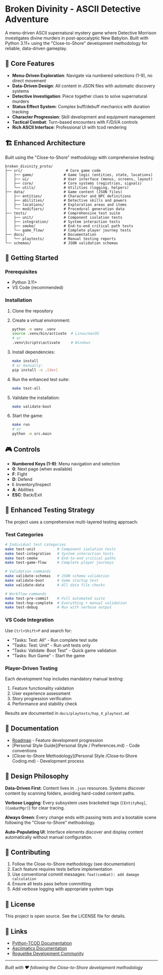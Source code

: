 # Broken Divinity - ASCII Detective Adventure

A menu-driven ASCII supernatural mystery game where Detective Morrison investigates divine murders in post-apocalyptic New Babylon. Built with Python 3.11+ using the "Close-to-Shore" development methodology for reliable, data-driven gameplay.

## 🎯 Core Features

- **Menu-Driven Exploration**: Navigate via numbered selections (1-9), no direct movement
- **Data-Driven Design**: All content in JSON files with automatic discovery systems
- **Detective Investigation**: Piece together clues to solve supernatural murders
- **Status Effect System**: Complex buff/debuff mechanics with duration tracking
- **Character Progression**: Skill development and equipment management
- **Tactical Combat**: Turn-based encounters with F/D/I/A controls
- **Rich ASCII Interface**: Professional UI with tcod rendering

## 🏗️ Enhanced Architecture

Built using the "Close-to-Shore" methodology with comprehensive testing:

```
broken_divinity_proto/
├── src/                    # Core game code
│   ├── game/              # Game logic (entities, state, locations)
│   ├── ui/                # User interface (menus, screens, layout)
│   ├── core/              # Core systems (registries, signals)
│   └── utils/             # Utilities (logging, helpers)
├── data/                  # Game content (JSON files)
│   ├── entities/          # Character and NPC definitions
│   ├── abilities/         # Detective skills and powers
│   ├── locations/         # Exploration areas and items
│   └── modifiers/         # Procedural generation data
├── tests/                 # Comprehensive test suite
│   ├── unit/              # Component isolation tests
│   ├── integration/       # System interaction tests
│   ├── smoke/             # End-to-end critical path tests
│   └── game_flow/         # Complete player journey tests
├── docs/                  # Documentation
│   └── playtests/         # Manual testing reports
└── schemas/               # JSON validation schemas
```

## 🚀 Getting Started

### Prerequisites

- Python 3.11+
- VS Code (recommended)

### Installation

1. Clone the repository
2. Create a virtual environment:
   ```bash
   python -m venv .venv
   source .venv/bin/activate  # Linux/macOS
   # or
   .venv\Scripts\activate     # Windows
   ```

3. Install dependencies:
   ```bash
   make install
   # or manually:
   pip install -e .[dev]
   ```

4. Run the enhanced test suite:
   ```bash
   make test-all
   ```

5. Validate the installation:
   ```bash
   make validate-boot
   ```

6. Start the game:
   ```bash
   make run
   # or
   python -m src.main
   ```

## 🎮 Controls

- **Numbered Keys (1-9)**: Menu navigation and selection
- **0**: Next page (when available)
- **F**: Fight
- **D**: Defend  
- **I**: Inventory/Inspect
- **A**: Abilities
- **ESC**: Back/Exit

## 🧪 Enhanced Testing Strategy

The project uses a comprehensive multi-layered testing approach:

### Test Categories

```bash
# Individual test categories
make test-unit          # Component isolation tests
make test-integration   # System interaction tests  
make test-smoke         # End-to-end critical paths
make test-game-flow     # Complete player journeys

# Validation commands
make validate-schemas   # JSON schema validation
make validate-boot      # Game startup test
make validate-data      # All data file checks

# Workflow commands
make test-pre-commit    # Full automated suite
make test-hop-complete  # Everything + manual validation
make test-debug         # Run with verbose output
```

### VS Code Integration

Use `Ctrl+Shift+P` and search for:
- "Tasks: Test: All" - Run complete test suite
- "Tasks: Test: Unit" - Run unit tests only
- "Tasks: Validate: Boot Test" - Quick game validation
- "Tasks: Run Game" - Start the game

### Player-Driven Testing

Each development hop includes mandatory manual testing:
1. Feature functionality validation
2. User experience assessment  
3. Story progression verification
4. Performance and stability check

Results are documented in `docs/playtests/hop_X_playtest.md`

## 📖 Documentation

- [Roadmap](Documentation/ROADMAP.md) - Feature development progression
- [Personal Style Guide](Personal Style / Preferences.md) - Code conventions
- [Close-to-Shore Methodology](Personal Style /Close‑to‑Shore Coding.md) - Development process

## 🎨 Design Philosophy

**Data-Driven First**: Content lives in `.json` resources. Systems discover content by scanning folders, avoiding hard-coded content paths.

**Verbose Logging**: Every subsystem uses bracketed tags (`[EntityReg]`, `[CombatMgr]`) for clear tracing.

**Always Green**: Every change ends with passing tests and a bootable scene following the "Close-to-Shore" methodology.

**Auto-Populating UI**: Interface elements discover and display content automatically without manual configuration.

## 🤝 Contributing

1. Follow the Close-to-Shore methodology (see documentation)
2. Each feature requires tests before implementation
3. Use conventional commit messages: `feat(combat): add damage calculation`
4. Ensure all tests pass before committing
5. Add verbose logging with appropriate system tags

## 📄 License

This project is open source. See the LICENSE file for details.

## 🔗 Links

- [Python-TCOD Documentation](https://python-tcod.readthedocs.io/)
- [Asciimatics Documentation](https://asciimatics.readthedocs.io/)
- [Roguelike Development Community](https://www.reddit.com/r/roguelikedev/)

---

*Built with ❤️ following the Close-to-Shore development methodology*

